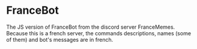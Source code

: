 # FranceBot

The JS version of FranceBot from the discord server FranceMemes.
Because this is a french server, the commands descriptions, names (some of them) and bot's messages are in french.
